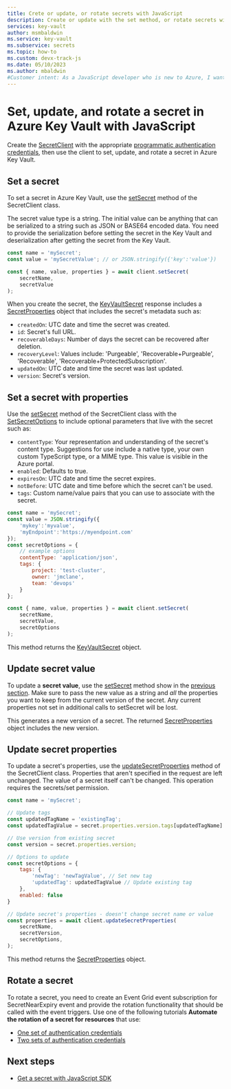 ```yaml
---
title: Crete or update, or rotate secrets with JavaScript
description: Create or update with the set method, or rotate secrets with JavaScript. 
services: key-vault
author: msmbaldwin
ms.service: key-vault
ms.subservice: secrets
ms.topic: how-to
ms.custom: devx-track-js
ms.date: 05/10/2023
ms.author: mbaldwin
#Customer intent: As a JavaScript developer who is new to Azure, I want to create, update, or rotate a secret to the Key Vault with the SDK.
---
```


# Set, update, and rotate a secret in Azure Key Vault with JavaScript

Create the [SecretClient](/javascript/api/@azure/keyvault-secrets/secretclient) with the appropriate [programmatic authentication credentials](javascript-developer-guide-authenticate-get-started.md), then use the client to set, update, and rotate a secret in Azure Key Vault.

## Set a secret

To set a secret in Azure Key Vault, use the [setSecret](/javascript/api/@azure/keyvault-secrets/secretclient#@azure-keyvault-secrets-secretclient-setsecret) method of the SecretClient class. 

The secret value type is a string. The initial value can be anything that can be serialized to a string such as JSON or BASE64 encoded data. You need to provide the serialization before setting the secret in the Key Vault and deserialization after getting the secret from the Key Vault.

```javascript
const name = 'mySecret';
const value = 'mySecretValue'; // or JSON.stringify({'key':'value'})

const { name, value, properties } = await client.setSecret(
    secretName,
    secretValue
); 
```

When you create the secret, the [KeyVaultSecret](/javascript/api/@azure/keyvault-secrets/keyvaultsecret) response includes a [SecretProperties](/javascript/api/@azure/keyvault-secrets/secretproperties) object that includes the secret's metadata such as:

* `createdOn`: UTC date and time the secret was created. 
* `id`: Secret's full URL.
* `recoverableDays`: Number of days the secret can be recovered after deletion.
* `recoveryLevel`: Values include: 'Purgeable', 'Recoverable+Purgeable', 'Recoverable', 'Recoverable+ProtectedSubscription'. 
* `updatedOn`: UTC date and time the secret was last updated.
* `version`: Secret's version. 

## Set a secret with properties

Use the [setSecret](/javascript/api/@azure/keyvault-secrets/secretclient#@azure-keyvault-secrets-secretclient-setsecret) method of the SecretClient class with the [SetSecretOptions](/javascript/api/@azure/keyvault-secrets/setsecretoptions) to include optional parameters that live with the secret such as: 

* `contentType`: Your representation and understanding of the secret's content type. Suggestions for use include a native type, your own custom TypeScript type, or a MIME type. This value is visible in the Azure portal.
* `enabled`: Defaults to true.
* `expiresOn`: UTC date and time the secret expires.
* `notBefore`: UTC date and time before which the secret can't be used.
* `tags`: Custom name/value pairs that you can use to associate with the secret.

```javascript
const name = 'mySecret';
const value = JSON.stringify({
    'mykey':'myvalue', 
    'myEndpoint':'https://myendpoint.com'
});
const secretOptions = {
    // example options
    contentType: 'application/json',
    tags: { 
        project: 'test-cluster', 
        owner: 'jmclane',
        team: 'devops'
    }
};

const { name, value, properties } = await client.setSecret(
    secretName,
    secretValue, 
    secretOptions
);
```

This method returns the [KeyVaultSecret](/javascript/api/@azure/keyvault-secrets/keyvaultsecret) object. 

## Update secret value

To update a **secret value**, use the [setSecret](/javascript/api/@azure/keyvault-secrets/secretclient#@azure-keyvault-secrets-secretclient-setsecret) method show in the [previous section](#set-a-secret-with-properties). Make sure to pass the new value as a string and _all_ the properties you want to keep from the current version of the secret. Any current properties not set in additional calls to setSecret will be lost. 

This generates a new version of a secret. The returned [SecretProperties](/javascript/api/@azure/keyvault-secrets/secretproperties) object includes the new version.

## Update secret properties

To update a secret's properties, use the [updateSecretProperties](/javascript/api/@azure/keyvault-secrets/secretclient#@azure-keyvault-secrets-secretclient-updatesecretproperties) method of the SecretClient class. Properties that aren't specified in the request are left unchanged. The value of a secret itself can't be changed. This operation requires the secrets/set permission.

```javascript
const name = 'mySecret';

// Update tags
const updatedTagName = 'existingTag';
const updatedTagValue = secret.properties.version.tags[updatedTagName] + ' additional information';

// Use version from existing secret
const version = secret.properties.version;

// Options to update
const secretOptions = {
    tags: {
        'newTag': 'newTagValue', // Set new tag
        'updatedTag': updatedTagValue // Update existing tag
    },
    enabled: false
}

// Update secret's properties - doesn't change secret name or value
const properties = await client.updateSecretProperties(
    secretName,
    secretVersion,
    secretOptions,
);
```

This method returns the [SecretProperties](/javascript/api/@azure/keyvault-secrets/secretproperties) object. 

## Rotate a secret

To rotate a secret, you need to create an Event Grid event subscription for SecretNearExpiry event and provide the rotation functionality that should be called with the event triggers. Use one of the following tutorials **Automate the rotation of a secret for resources** that use:

* [One set of authentication credentials](tutorial-rotation.md)
* [Two sets of authentication credentials](tutorial-rotation-dual.md)

## Next steps

* [Get a secret with JavaScript SDK](javascript-developer-guide-get-secret.md)